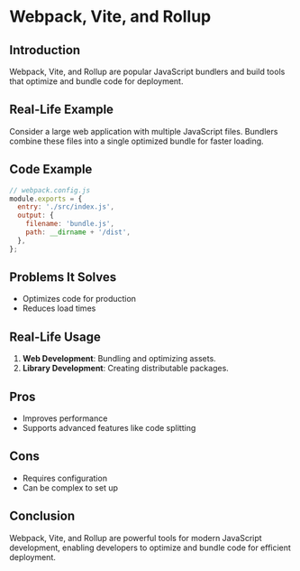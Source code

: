 # Webpack, Vite, and Rollup

## Introduction
Webpack, Vite, and Rollup are popular JavaScript bundlers and build tools that optimize and bundle code for deployment.

## Real-Life Example
Consider a large web application with multiple JavaScript files. Bundlers combine these files into a single optimized bundle for faster loading.

## Code Example
```javascript
// webpack.config.js
module.exports = {
  entry: './src/index.js',
  output: {
    filename: 'bundle.js',
    path: __dirname + '/dist',
  },
};
```

## Problems It Solves
- Optimizes code for production
- Reduces load times

## Real-Life Usage
1. **Web Development**: Bundling and optimizing assets.
2. **Library Development**: Creating distributable packages.

## Pros
- Improves performance
- Supports advanced features like code splitting

## Cons
- Requires configuration
- Can be complex to set up

## Conclusion
Webpack, Vite, and Rollup are powerful tools for modern JavaScript development, enabling developers to optimize and bundle code for efficient deployment.
